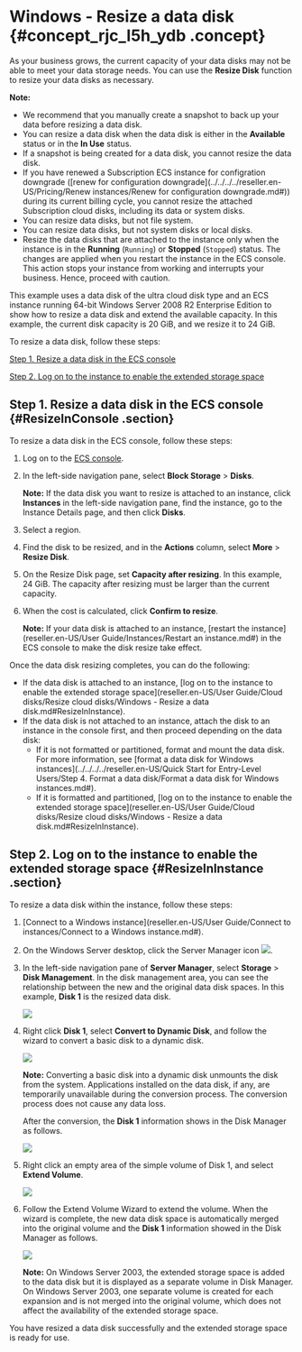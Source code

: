 # Windows - Resize a data disk {#concept_rjc_l5h_ydb .concept}

As your business grows, the current capacity of your data disks may not be able to meet your data storage needs. You can use the **Resize Disk** function to resize your data disks as necessary.

**Note:** 

-   We recommend that you manually create a snapshot to back up your data before resizing a data disk.
-   You can resize a data disk when the data disk is either in the **Available** status or in the **In Use** status.
-   If a snapshot is being created for a data disk, you cannot resize the data disk.
-   If you have renewed a Subscription ECS instance for configration downgrade \([renew for configuration downgrade](../../../../reseller.en-US/Pricing/Renew instances/Renew for configuration downgrade.md#)\) during its current billing cycle, you cannot resize the attached Subscription cloud disks, including its data or system disks.
-   You can resize data disks, but not file system.
-   You can resize data disks, but not system disks or local disks.
-   Resize the data disks that are attached to the instance only when the instance is in the **Running** \(`Running`\) or **Stopped** \(`Stopped`\) status. The changes are applied when you restart the instance in the ECS console. This action stops your instance from working and interrupts your business. Hence, proceed with caution.

This example uses a data disk of the ultra cloud disk type and an ECS instance running 64-bit Windows Server 2008 R2 Enterprise Edition to show how to resize a data disk and extend the available capacity. In this example, the current disk capacity is 20 GiB, and we resize it to 24 GiB.

To resize a data disk, follow these steps:

[Step 1. Resize a data disk in the ECS console](#)

[Step 2. Log on to the instance to enable the extended storage space](#)

## Step 1. Resize a data disk in the ECS console {#ResizeInConsole .section}

To resize a data disk in the ECS console, follow these steps:

1.  Log on to the [ECS console](https://partners-intl.console.aliyun.com/#/ecs).
2.  In the left-side navigation pane, select **Block Storage** \> **Disks**.

    **Note:** If the data disk you want to resize is attached to an instance, click **Instances** in the left-side navigation pane, find the instance, go to the Instance Details page, and then click **Disks**.

3.  Select a region.
4.  Find the disk to be resized, and in the **Actions** column, select **More** \> **Resize Disk**.
5.  On the Resize Disk page, set **Capacity after resizing**. In this example, 24 GiB. The capacity after resizing must be larger than the current capacity.
6.  When the cost is calculated, click **Confirm to resize**.

    **Note:** If your data disk is attached to an instance, [restart the instance](reseller.en-US/User Guide/Instances/Restart an instance.md#) in the ECS console to make the disk resize take effect.


Once the data disk resizing completes, you can do the following:

-   If the data disk is attached to an instance, [log on to the instance to enable the extended storage space](reseller.en-US/User Guide/Cloud disks/Resize cloud disks/Windows - Resize a data disk.md#ResizeInInstance).
-   If the data disk is not attached to an instance, attach the disk to an instance in the console first, and then proceed depending on the data disk:
    -   If it is not formatted or partitioned, format and mount the data disk. For more information, see [format a data disk for Windows instances](../../../../reseller.en-US/Quick Start for Entry-Level Users/Step 4. Format a data disk/Format a data disk for Windows instances.md#).
    -   If it is formatted and partitioned, [log on to the instance to enable the extended storage space](reseller.en-US/User Guide/Cloud disks/Resize cloud disks/Windows - Resize a data disk.md#ResizeInInstance).

## Step 2. Log on to the instance to enable the extended storage space {#ResizeInInstance .section}

To resize a data disk within the instance, follow these steps:

1.  [Connect to a Windows instance](reseller.en-US/User Guide/Connect to instances/Connect to a Windows instance.md#).
2.  On the Windows Server desktop, click the Server Manager icon ![](http://static-aliyun-doc.oss-cn-hangzhou.aliyuncs.com/assets/img/9678/15453934495356_en-US.png).
3.  In the left-side navigation pane of **Server Manager**, select **Storage** \> **Disk Management**. In the disk management area, you can see the relationship between the new and the original data disk spaces. In this example, **Disk 1** is the resized data disk. 

    ![](http://static-aliyun-doc.oss-cn-hangzhou.aliyuncs.com/assets/img/9678/15453934495358_en-US.png)

4.  Right click **Disk 1**, select **Convert to Dynamic Disk**, and follow the wizard to convert a basic disk to a dynamic disk. 

    ![](http://static-aliyun-doc.oss-cn-hangzhou.aliyuncs.com/assets/img/9678/15453934505360_en-US.png)

    **Note:** Converting a basic disk into a dynamic disk unmounts the disk from the system. Applications installed on the data disk, if any, are temporarily unavailable during the conversion process. The conversion process does not cause any data loss.

    After the conversion, the **Disk 1** information shows in the Disk Manager as follows.

    ![](http://static-aliyun-doc.oss-cn-hangzhou.aliyuncs.com/assets/img/9678/15453934505362_en-US.png)

5.  Right click an empty area of the simple volume of Disk 1, and select **Extend Volume**.

    ![](http://static-aliyun-doc.oss-cn-hangzhou.aliyuncs.com/assets/img/9678/15453934505363_en-US.png)

6.  Follow the Extend Volume Wizard to extend the volume. When the wizard is complete, the new data disk space is automatically merged into the original volume and the **Disk 1** information showed in the Disk Manager as follows. 

    ![](http://static-aliyun-doc.oss-cn-hangzhou.aliyuncs.com/assets/img/9678/15453934505364_en-US.png)

    **Note:** On Windows Server 2003, the extended storage space is added to the data disk but it is displayed as a separate volume in Disk Manager. On Windows Server 2003, one separate volume is created for each expansion and is not merged into the original volume, which does not affect the availability of the extended storage space.


You have resized a data disk successfully and the extended storage space is ready for use.


